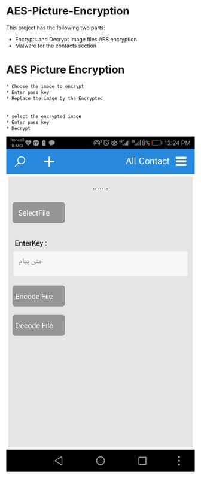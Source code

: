 # AES-Picture-Encryption
This project has the following two parts: 
* Encrypts and Decrypt image files AES encryption
* Malware for the contacts section 

# AES Picture Encryption

    * Choose the image to encrypt
    * Enter pass key
    * Replace the image by the Encrypted


    * select the encrypted image
    * Enter pass key
    * Decrypt

![Repo List](https://github.com/JaberBabaki/AES-Picture-Encryption/blob/main/pic/3.jpeg)


